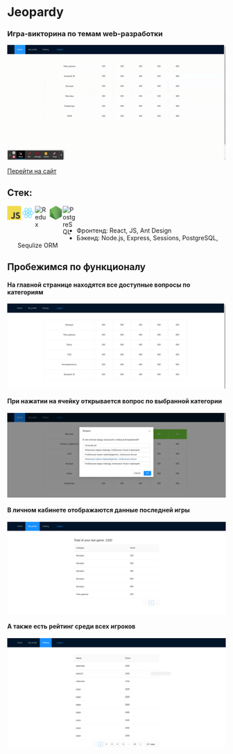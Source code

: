 # Jeopardy

### Игра-викторина по темам web-разработки

[![Demo Jeopardy](/readme-assets/demo0.gif)][heroku]

[Перейти на сайт][heroku]

## Стек: 

[<img align="left" alt="JavaScript" width="32px" src="https://raw.githubusercontent.com/github/explore/80688e429a7d4ef2fca1e82350fe8e3517d3494d/topics/javascript/javascript.png" />][git]
[<img align="left" alt="React" width="32px" src="https://raw.githubusercontent.com/github/explore/80688e429a7d4ef2fca1e82350fe8e3517d3494d/topics/react/react.png" />][git]
[<img align="left" alt="Redux"  width="32px" src="https://img.icons8.com/color/48/000000/redux.png"/>][git]
[<img align="left" alt="Node.js" width="32px" src="https://raw.githubusercontent.com/github/explore/80688e429a7d4ef2fca1e82350fe8e3517d3494d/topics/nodejs/nodejs.png" />][git]
[<img align="left" alt="PostgreSQL" width="32px" src="https://img.icons8.com/color/50/000000/postgreesql.png"/>][git]

<br/>
<br/>

- Фронтенд: React, JS, Ant Design
- Бэкенд: Node.js, Express, Sessions, PostgreSQL, Sequlize ORM

## Пробежимся по функционалу
#### На главной странице находятся все доступные вопросы по категориям

[<img align="center" alt="Jeopardy" src="/readme-assets/1.png"/>][heroku]

#### При нажатии на ячейку открывается вопрос по выбранной категории

[<img align="center" alt="Jeopardy" src="/readme-assets/2.png"/>][heroku]

#### В личном кабинете отображаются данные последней игры

[<img align="center" alt="Jeopardy" src="/readme-assets/3.png"/>][heroku]

#### А также есть рейтинг среди всех игроков

[<img align="center" alt="Jeopardy" src="/readme-assets/5.png"/>][heroku]

[git]: https://github.com/juljuliks/jeopardy
[heroku]: https://jeopardy-web-game.herokuapp.com/
